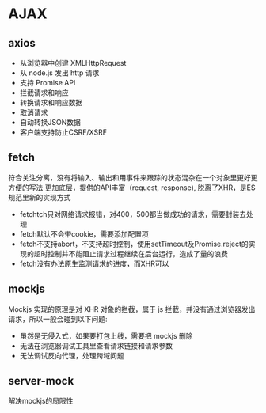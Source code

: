 # AJAX
## axios
- 从浏览器中创建 XMLHttpRequest
- 从 node.js 发出 http 请求
- 支持 Promise API
- 拦截请求和响应
- 转换请求和响应数据
- 取消请求
- 自动转换JSON数据
- 客户端支持防止CSRF/XSRF
## fetch
符合关注分离，没有将输入、输出和用事件来跟踪的状态混杂在一个对象里更好更方便的写法
更加底层，提供的API丰富（request, response), 脱离了XHR，是ES规范里新的实现方式
- fetchtch只对网络请求报错，对400，500都当做成功的请求，需要封装去处理
- fetch默认不会带cookie，需要添加配置项
- fetch不支持abort，不支持超时控制，使用setTimeout及Promise.reject的实现的超时控制并不能阻止请求过程继续在后台运行，造成了量的浪费
- fetch没有办法原生监测请求的进度，而XHR可以
## mockjs
Mockjs 实现的原理是对 XHR 对象的拦截，属于 js 拦截，并没有通过浏览器发出请求，所以一般会碰到以下问题:
- 虽然是无侵入式，如果要打包上线，需要把 mockjs 删除
- 无法在浏览器调试工具里查看请求链接和请求参数
- 无法调试反向代理，处理跨域问题
## server-mock
解决mockjs的局限性